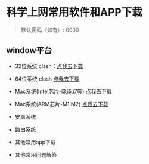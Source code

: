 # 科学上网常用软件和APP下载
> 默认密码（如有）: 0000
## window平台
- 32位系统
  clash：<a target="_blank" href="https://gouziyun.lanzoul.com/ioED508y03ub">点我去下载</a>

- 64位系统
  clash <a target="_blank" href="https://gouziyun.lanzoul.com/iw3hS08xzqib">点我去下载</a>

- Mac系统(Intel芯片-i3,i5,i7等)
  <a target="_blank" href="https://wwu.lanzoul.com/i1vYtveapqb">点我去下载</a>

- Mac系统(ARM芯片-M1,M2)
  <a target="_blank" href="https://wwu.lanzoul.com/iuPS50ebtach">点我去下载</a>

- 安卓系统
- 路由系统
- 其他常用app下载
- 其他常用问题解答




<div>
<script src="https://yzf.qq.com/xv/web/static/chat_sdk/yzf_chat.min.js"></script>
  <script>
    //参数说明
    //sign：公司渠道唯一标识，复制即可，无需改动
    //uid：用户唯一标识，如果没有则不填写，默认为空
    //data：用于传递用户信息，最多支持5个，参数名分别为c1,c2,c3,c4,c5；默认为空
    //selector：css选择器(document.querySelector, 如#btnid .chat-btn等)，用于替换默认的常驻客服入口
    //callback(type, data): 回调函数,type表示事件类型， data表示事件相关数据
    //type支持的类型：newmsg有新消息，error云智服页面发生错误， close聊天窗口关闭
    window.yzf && window.yzf.init({
      sign: '37ef9b978673509276159aee1ee5b16016bb00a7169f470d4b84ed0524aeba7594bb1bdd03a8cb0adb62396a58b0ed2ed2f5b8ed',
      uid: '',
      data: {
        c1: '',
        c2: '',
        c3: '',
        c4: '',
        c5: ''
      },
      selector: '',
      callback: function(type, data){}
    })
    //window.yzf.close() 关闭1已打开的回话窗口
</script>
</div>
